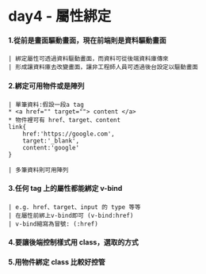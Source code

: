 # day4 - 屬性綁定

#### 1.從前是畫面驅動畫面，現在前端則是資料驅動畫面

    | 綁定屬性可透過資料驅動畫面，而資料可從後端資料庫傳來
    | 形成讓資料庫去改變畫面，讓非工程師人員可透過後台設定以驅動畫面

#### 2.綁定可用物件或是陣列

    | 單筆資料:假設一段a tag
    * <a href="" target=""> content </a>
    * 物件裡可有 href、target、content
    link{
        href:'https://google.com',
        target:'_blank',
        content:'google'
    }

    | 多筆資料則可用陣列

#### 3.任何 tag 上的屬性都能綁定 v-bind

    | e.g. href、target、input 的 type 等等
    | 在屬性前綁上v-bind即可 (v-bind:href)
    | v-bind縮寫為冒號: (:href)

#### 4.要讓後端控制樣式用 class，選取的方式

#### 5.用物件綁定 class 比較好控管
